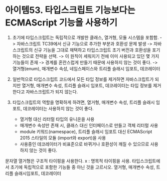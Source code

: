 # 아이템53. 타입스크립트 기능보다는 ECMAScript 기능을 사용하기

1. 초기에 타입스크립트는 독립적으로 개발한 클래스, 열거형, 모듈 시스템을 포함함.
    -> 자바스크립트 TC39에서 신규 기능으로 추가한 부분과 호환성 문제 발생
    -> 자바스크립트의 신규 기능을 그대로 채택하고 타입스크립트 초기 버전과 호환성을 포기하는 것으로 전략을 선택.
    -> 이 원칙이 세워지기 전에 이미 사용되고 있던 몇 가지 기능들이 존재
    -> 경계를 혼란스럽게 만들기 때문에 사용하지 않는 것이 좋다.
    -> 열거형(enum), 매개변수 속성, 네임스페이스와 트리플 슬래시 임포트, 데코레이터

2. 일반적으로 타입스크립트 코드에서 모든 타입 정보를 제거하면 자바스크립트가 되지만 열거형, 매개변수 속성, 트리플 슬래시 임포트, 데코레이터는 타입 정보를 제거한다고 자바스크립트가 되지 않는다.

3. 타입스크립트의 역할을 명확하게 하려면, 열거형, 매개변수 속성, 트리플 슬래시 임포트, 데코레이터는 사용하지 않는 것이 좋다.
    - 열거형 대신 리터럴 타입의 유니온을 사용
    - 매개변수 속성만 존재 시, 클래스 대신 인터페이스로 만들고 객체 리터럴 사용
    - module 키워드(namespace), 트리플 슬래시 임포트 대신 ECMAScript 2015 스타일의 모듈 (import와 export)을 사용
    - 사용중인 데코레이터가 비표준으로 바뀌거나 호환성이 깨질 수 있으므로 사용하지 않는 것이 좋다.

문자열 열거형은 구조적 타이핑을 사용한다. x : 명목적 타이핑을 사용.
타입스크립트에서 초기에 독립적으로 포함한 기능들 중 아닌 것을 고르시오. 열거형, 매개변수 속성, 트리플 슬래시임포트, 데코레이터
